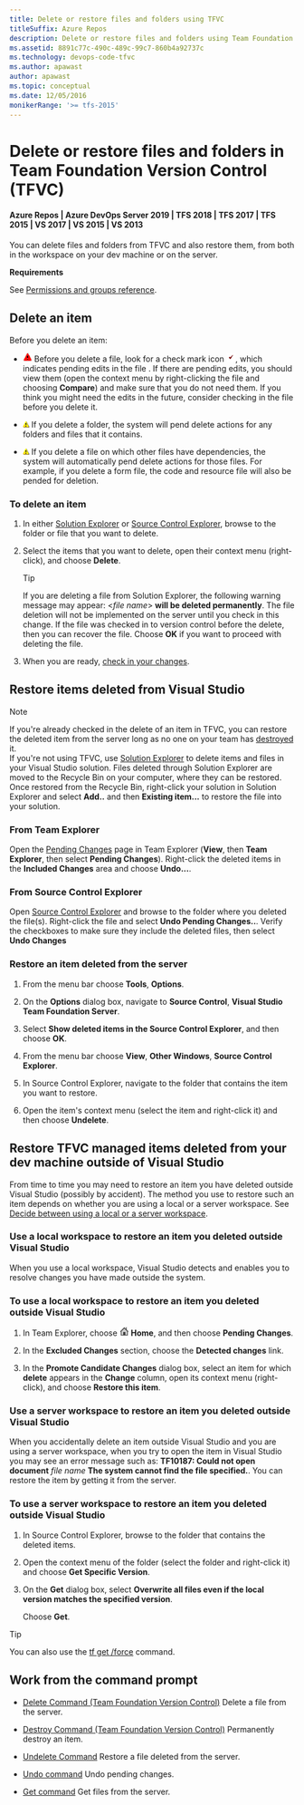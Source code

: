 ```yaml
---
title: Delete or restore files and folders using TFVC 
titleSuffix: Azure Repos
description: Delete or restore files and folders using Team Foundation Version control
ms.assetid: 8891c77c-490c-489c-99c7-860b4a92737c
ms.technology: devops-code-tfvc
ms.author: apawast
author: apawast
ms.topic: conceptual
ms.date: 12/05/2016
monikerRange: '>= tfs-2015'
---
```



# Delete or restore files and folders in Team Foundation Version Control (TFVC)

#### Azure Repos | Azure DevOps Server 2019 | TFS 2018 | TFS 2017 | TFS 2015 | VS 2017 | VS 2015 | VS 2013

You can delete files and folders from TFVC and also restore them, from both in the workspace on your dev machine or on the server.

**Requirements**

See [Permissions and groups reference](../../organizations/security/permissions.md).

## Delete an item

Before you delete an item:

-   ![Delete item](media/delete-restore-files-folders/IC572373.png) Before you delete a file, look for a check mark icon ![Delete item](media/delete-restore-files-folders/IC51402.gif), which indicates pending edits in the file . If there are pending edits, you should view them (open the context menu by right-clicking the file and choosing **Compare**) and make sure that you do not need them. If you think you might need the edits in the future, consider checking in the file before you delete it.

-   ![Delete item](media/delete-restore-files-folders/important.png) If you delete a folder, the system will pend delete actions for any folders and files that it contains.

-   ![Delete item](media/delete-restore-files-folders/important.png) If you delete a file on which other files have dependencies, the system will automatically pend delete actions for those files. For example, if you delete a form file, the code and resource file will also be pended for deletion.

### To delete an item

1.  In either [Solution Explorer](develop-code-manage-pending-changes.md) or [Source Control Explorer](use-source-control-explorer-manage-files-under-version-control.md), browse to the folder or file that you want to delete.

2.  Select the items that you want to delete, open their context menu (right-click), and choose **Delete**.

	> [!TIP]  
	> If you are deleting a file from Solution Explorer, the following warning message may appear: &lt;*file name*&gt; **will be deleted permanently**. The file deletion will not be implemented on the server until you check in this change. 
	> If the file was checked in to version control before the delete, then you can recover the file. Choose **OK** if you want to proceed with deleting the file.

3.  When you are ready, [check in your changes](check-your-work-team-codebase.md).

## Restore items deleted from Visual Studio

> [!NOTE] 
> If you're already checked in the delete of an item in TFVC, you can restore the deleted item from the server long as no one on your team has [destroyed](destroy-command-team-foundation-version-control.md) it.  
> If you're not using TFVC, use [Solution Explorer](/visualstudio/ide/solutions-and-projects-in-visual-studio#solution-explorer) to delete items and files in your Visual Studio solution. 
> Files deleted through Solution Explorer are moved to the Recycle Bin on your computer, where they can be restored.
> Once restored from the Recycle Bin, right-click your solution in Solution Explorer and select **Add..** and then **Existing item...** to restore the file into your solution.

### From Team Explorer

Open the [Pending Changes](develop-code-manage-pending-changes.md) page in Team Explorer (**View**, then **Team Explorer**, then select **Pending Changes**). 
Right-click the deleted items in the **Included Changes** area and choose **Undo...**.

### From Source Control Explorer

Open [Source Control Explorer](use-source-control-explorer-manage-files-under-version-control.md) and browse to the folder where you deleted the file(s). Right-click the file and select **Undo Pending Changes..**.
Verify the checkboxes to make sure they include the deleted files, then select **Undo Changes**

### Restore an item deleted from the server

1.  From the menu bar choose **Tools**, **Options**.

2.  On the **Options** dialog box, navigate to **Source Control**, **Visual Studio Team Foundation Server**.

3.  Select **Show deleted items in the Source Control Explorer**, and then choose **OK**.

4.  From the menu bar choose **View**, **Other Windows**, **Source Control Explorer**.

5.  In Source Control Explorer, navigate to the folder that contains the item you want to restore.

6.  Open the item's context menu (select the item and right-click it) and then choose **Undelete**.

## Restore TFVC managed items deleted from your dev machine outside of Visual Studio

From time to time you may need to restore an item you have deleted outside Visual Studio (possibly by accident). The method you use to restore such an item depends on whether you are using a local or a server workspace. See [Decide between using a local or a server workspace](decide-between-using-local-server-workspace.md).

### Use a local workspace to restore an item you deleted outside Visual Studio

When you use a local workspace, Visual Studio detects and enables you to resolve changes you have made outside the system.

### To use a local workspace to restore an item you deleted outside Visual Studio

1.  In Team Explorer, choose ![Home](media/delete-restore-files-folders/IC547418.png) **Home**, and then choose **Pending Changes**.

2.  In the **Excluded Changes** section, choose the **Detected changes** link.

3.  In the **Promote Candidate Changes** dialog box, select an item for which **delete** appears in the **Change** column, open its context menu (right-click), and choose **Restore this item**.

### Use a server workspace to restore an item you deleted outside Visual Studio

When you accidentally delete an item outside Visual Studio and you are using a server workspace, when you try to open the item in Visual Studio you may see an error message such as: **TF10187: Could not open document** *file name* **The system cannot find the file specified.**. You can restore the item by getting it from the server.

### To use a server workspace to restore an item you deleted outside Visual Studio

1.  In Source Control Explorer, browse to the folder that contains the deleted items.

2.  Open the context menu of the folder (select the folder and right-click it) and choose **Get Specific Version**.

3.  On the **Get** dialog box, select **Overwrite all files even if the local version matches the specified version**.

    Choose **Get**.

> [!TIP]
> You can also use the [tf get /force](get-command.md) command.

## Work from the command prompt

-    [Delete Command (Team Foundation Version Control)](delete-command-team-foundation-version-control.md)  Delete a file from the server.

-    [Destroy Command (Team Foundation Version Control)](destroy-command-team-foundation-version-control.md)  Permanently destroy an item.

-    [Undelete Command](undelete-command.md)  Restore a file deleted from the server.

-    [Undo command](undo-command.md)  Undo pending changes.

-    [Get command](get-command.md)  Get files from the server.
